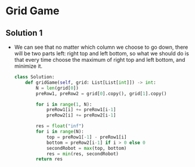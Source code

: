 # Grid Game

## Solution 1

- We can see that no matter which column we choose to go down, there will be two parts left: right top and left bottom, so what we should do is that every time choose the maximum of right top and left bottom, and minimize it.

  ```python
  class Solution:
      def gridGame(self, grid: List[List[int]]) -> int:
          N = len(grid[0])
          preRow1, preRow2 = grid[0].copy(), grid[1].copy()
  
          for i in range(1, N):
              preRow1[i] += preRow1[i-1]
              preRow2[i] += preRow2[i-1]
  
          res = float("inf")
          for i in range(N):
              top = preRow1[-1] - preRow1[i]
              bottom = preRow2[i-1] if i > 0 else 0
              secondRobot = max(top, bottom)
              res = min(res, secondRobot)
          return res
  ```

   

